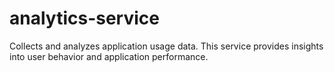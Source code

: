 # analytics-service
Collects and analyzes application usage data. This service provides insights into user behavior and application performance.
